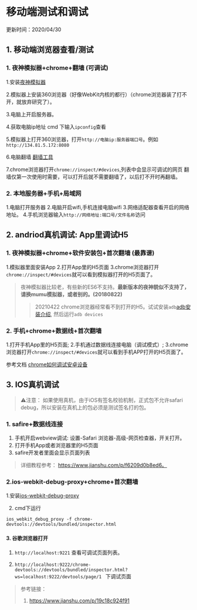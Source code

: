 # 移动端测试和调试
更新时间：2020/04/30


## 1. 移动端浏览器查看/测试

### 1. 夜神模拟器+chrome+翻墙 (可调试)
1.安装[夜神模拟器](https://www.yeshen.com/)

2.模拟器上安装360浏览器（好像WebKit内核的都行）（chrome浏览器装了打不开，就放弃研究了）。

3.电脑上开启服务器。

4.获取电脑ip地址
    cmd 下输入`ipconfig`查看

5.模拟器上打开360浏览器，打开`http://电脑ip:服务器端口号`。例如`http://134.81.5.172:8080`

6.电脑翻墙
    [翻墙工具](https://github.com/getlantern/forum/issues/4775)

7.chrome浏览器打开`chrome://inspect/#devices`,列表中会显示可调试的网页
    翻墙仅第一次使用时需要，可以打开后就不需要翻墙了，以后打不开时再翻墙。

### 2. 本地服务器+手机+局域网
1.电脑打开服务器
2.电脑开启wifi,手机连接电脑wifi
3.网络适配器查看开启的网络地址。
4.手机浏览器输入`http://网络地址:端口号/文件名称`访问


## 2. andriod真机调试: App里调试H5


### 1. 夜神模拟器+chrome+软件安装包+首次翻墙 (最靠谱)
1.模拟器里面安装App
2.打开App里的H5页面
3.chrome浏览器打开`chrome://inspect/#devices`就可以看到模拟器打开的H5页面了。
>夜神模拟器比较老，有些新的ES6不支持。**最新版本的夜神貌似不支持了，请换mumu模拟器，或者别的。(20180822)**
>> 20210422 chrome浏览器经常看不到打开的H5。试试安装`adb`[adb安装介绍](./android/adb.md), 然后运行`adb devices`

### 2. 手机+chrome+数据线+首次翻墙

1.打开手机App里的H5页面;
2.手机通过数据线连接电脑（调试模式）;
3.chrome浏览器打开`chrome://inspect/#devices`就可以看到手机APP打开的H5页面了。

参考文档 [chrome如何调试安卓设备](https://developer.chrome.com/docs/devtools/remote-debugging/#reverse-port-forwarding)


## 3. IOS真机调试

>⚠️注意：
>如果使用真机，由于iOS有签名校验机制，正式包不允许safari debug，所以安装在真机上的包必须是测试签名打的包。

### 1. safire+数据线连接
1. 手机开启webview调试: 设置-Safari 浏览器-高级-网页检查器，开关打开。
2. 打开手机App或者浏览器里的H5页面
3. safire开发者里面会显示页面列表
>详细教程参考： https://www.jianshu.com/p/f6209d0b8ed6。



### 2.ios-webkit-debug-proxy+chrome+首次翻墙
1.安装[ios-webkit-debug-proxy](https://github.com/google/ios-webkit-debug-proxy)

2. cmd下运行
```
ios_webkit_debug_proxy -f chrome-devtools://devtools/bundled/inspector.html
```

#### 3. 谷歌浏览器打开
1. `http://localhost:9221` 查看可调试页面列表。

2.  `http://localhost:9222/chrome-devtools://devtools/bundled/inspector.html?ws=localhost:9222/devtools/page/1 ` 下调试页面

>参考链接：
>1. https://www.jianshu.com/p/19c18c924f91
